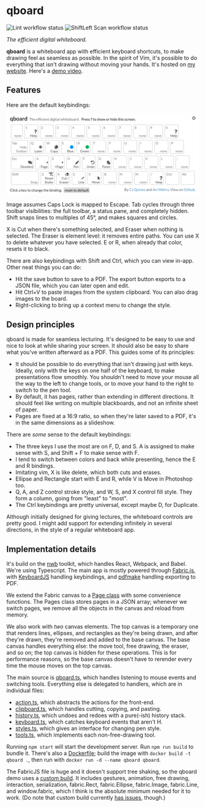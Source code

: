 # qboard
![Lint workflow status](https://github.com/pihart/qboard/workflows/Lint/badge.svg)
![ShiftLeft Scan workflow status](https://github.com/pihart/qboard/workflows/SL%20Scan/badge.svg)

_The efficient digital whiteboard._

**qboard** is a whiteboard app with efficient keyboard shortcuts, to make drawing feel as seamless as possible. In the spirit of Vim, it's possible to do everything that isn't drawing without moving your hands. It's hosted on [my website](https://cjquines.com/qboard/). Here's a [demo video](https://youtu.be/8NvXHukL8ic).

## Features

Here are the default keybindings:

![](public/bindings.png)

Image assumes Caps Lock is mapped to Escape. Tab cycles through three toolbar visibilities: the full toolbar, a status pane, and completely hidden. Shift snaps lines to multiples of 45°, and makes squares and circles.

X is Cut when there's something selected, and Eraser when nothing is selected. The Eraser is element level: it removes entire paths. You can use X to delete whatever you have selected. E or R, when already that color, resets it to black.

There are also keybindings with Shift and Ctrl, which you can view in-app. Other neat things you can do:

- Hit the save button to save to a PDF. The export button exports to a JSON file, which you can later open and edit.
- Hit Ctrl+V to paste images from the system clipboard. You can also drag images to the board.
- Right-clicking to bring up a context menu to change the style.

## Design principles

qboard is made for seamless lecturing. It's designed to be easy to use and nice to look at while sharing your screen. It should also be easy to share what you've written afterward as a PDF. This guides some of its principles:

- It should be possible to do everything that isn't drawing just with keys. Ideally, only with the keys on one half of the keyboard, to make presentations flow smoothly. You shouldn't need to move your mouse all the way to the left to change tools, or to move your hand to the right to switch to the pen tool.
- By default, it has pages, rather than extending in different directions. It should feel like writing on multiple blackboards, and not an infinite sheet of paper.
- Pages are fixed at a 16:9 ratio, so when they're later saved to a PDF, it's in the same dimensions as a slideshow.

There are _some_ sense to the default keybindings:

- The three keys I use the most are on F, D, and S. A is assigned to make sense with S, and Shift + F to make sense with F.
- I tend to switch between colors and back while presenting, hence the E and R bindings.
- Imitating vim, X is like delete, which both cuts and erases.
- Ellipse and Rectangle start with E and R, while V is Move in Photoshop too.
- Q, A, and Z control stroke style, and W, S, and X control fill style. They form a column, going from "least" to "most".
- The Ctrl keybindings are pretty universal, except maybe D, for Duplicate.

Although initially designed for giving lectures, the whiteboard controls are pretty good. I might add support for extending infinitely in several directions, in the style of a regular whiteboard app.

## Implementation details

It's build on the [nwb](https://github.com/insin/nwb) toolkit, which handles React, Webpack, and Babel. We're using Typescript. The main app is mostly powered through [Fabric.js](http://fabricjs.com/), with [KeyboardJS](https://github.com/RobertWHurst/KeyboardJS) handling keybindings, and [pdfmake](http://pdfmake.org/#/) handling exporting to PDF.

We extend the Fabric canvas to a [Page class](src/lib/pages.ts) with some convenience functions. The Pages class stores pages in a JSON array; whenever we switch pages, we remove all the objects in the canvas and reload from memory.

We also work with _two_ canvas elements. The top canvas is a temporary one that renders lines, ellipses, and rectangles as they're being drawn, and after they're drawn, they're removed and added to the base canvas. The base canvas handles everything else: the move tool, free drawing, the eraser, and so on; the top canvas is hidden for these operations. This is for performance reasons, so the base canvas doesn't have to rerender every time the mouse moves on the top canvas.

The main source is [qboard.ts](src/lib/qboard.ts), which handles listening to mouse events and switching tools. Everything else is delegated to handlers, which are in individual files:

- [action.ts](src/lib/action.ts), which abstracts the actions for the front-end.
- [clipboard.ts](src/lib/clipboard.ts), which handles cutting, copying, and pasting.
- [history.ts](src/lib/history.ts), which undoes and redoes with a pure(-ish) history stack.
- [keyboard.ts](src/lib/keyboard.ts), which catches keyboard events that aren't H.
- [styles.ts](src/lib/styles.ts), which gives an interface for changing pen style.
- [tools.ts](src/lib/tools.ts), which implements each non-free-drawing tool.

Running `npm start` will start the development server. Run `npm run build` to bundle it. There's also a [Dockerfile](Dockerfile); build the image with `docker build -t qboard .`, then run with `docker run -d --name qboard qboard`.

The FabricJS file is huge and it doesn't support tree shaking, so the qboard demo uses a [custom build](http://fabricjs.com/build/). It includes gestures, animation, free drawing, interaction, serialization, fabric.Rect, fabric.Ellipse, fabric.Image, fabric.Line, and window.fabric, which I think is the absolute minimum needed for it to work. (Do note that custom build currently [has issues](https://github.com/fabricjs/fabric.js/issues/6624), though.)
